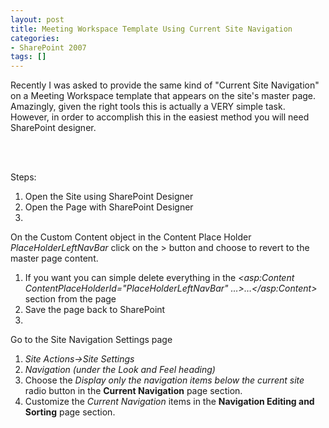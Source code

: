 ```yaml
---
layout: post
title: Meeting Workspace Template Using Current Site Navigation
categories:
- SharePoint 2007
tags: []
---
```

Recently I was asked to provide the same kind of "Current Site Navigation" on a Meeting Workspace template that appears on the site's master page. Amazingly, given the right tools this is actually a VERY simple task. However, in order to accomplish this in the easiest method you will need SharePoint designer.

&nbsp;  
&nbsp;

Steps:

1. Open the Site using SharePoint Designer
2. Open the Page with SharePoint Designer
3. 
On the Custom Content object in the Content Place Holder _PlaceHolderLeftNavBar_ click on the \> button and choose to revert to the master page content.

  1. If you want you can simple delete everything in the _\<asp:Content ContentPlaceHolderId="PlaceHolderLeftNavBar" …\>…\</asp:Content\>_ section from the page
4. Save the page back to SharePoint
5. 
Go to the Site Navigation Settings page

  1. _Site Actions-\>Site Settings_  
  2. _Navigation (under the Look and Feel heading)_  
6. Choose the _Display only the navigation items below the current site_ radio button in the **Current Navigation** page section.
7. Customize the _Current Navigation_ items in the **Navigation Editing and Sorting** page section.


